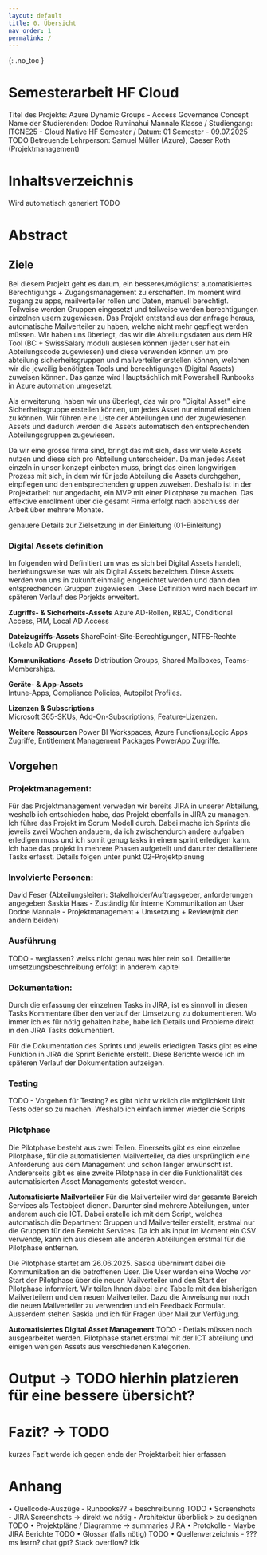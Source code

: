 ```yaml
---
layout: default
title: 0. Übersicht
nav_order: 1
permalink: /
---
```


{: .no_toc }

# Semesterarbeit HF Cloud
Titel des Projekts: Azure Dynamic Groups - Access Governance Concept 
Name der Studierenden: Dodoe Ruminahui Mannale
Klasse / Studiengang: ITCNE25 - Cloud Native HF
Semester / Datum: 01 Semester - 09.07.2025 TODO
Betreuende Lehrperson: Samuel Müller (Azure), Caeser Roth (Projektmanagement)

# Inhaltsverzeichnis

Wird automatisch generiert TODO

# Abstract

## Ziele
Bei diesem Projekt geht es darum, ein besseres/möglichst automatisiertes Berechtigungs + Zugangsmanagement zu erschaffen.
Im moment wird zugang zu apps, mailverteiler rollen und Daten, manuell berechtigt. Teilweise werden Gruppen eingesetzt und teilweise werden berechtigungen einzelnen usern zugewiesen.
Das Projekt entstand aus der anfrage heraus, automatische Mailverteiler zu haben, welche nicht mehr gepflegt werden müssen.
Wir haben uns überlegt, das wir die Abteilungsdaten aus dem HR Tool (BC + SwissSalary modul) auslesen können (jeder user hat ein Abteilungscode zugewiesen) und diese verwenden können um pro abteilung sicherheitsgruppen und mailverteiler erstellen können, welchen wir die jeweilig benötigten Tools und berechtigungen (Digital Assets) zuweisen können.
Das ganze wird Hauptsächlich mit Powershell Runbooks in Azure automation umgesetzt.

Als erweiterung, haben wir uns überlegt, das wir pro "Digital Asset" eine Sicherheitsgruppe erstellen können, um jedes Asset nur einmal einrichten zu können. Wir führen eine Liste der Abteilungen und der zugewiesenen Assets und dadurch werden die Assets automatisch den entsprechenden Abteilungsgruppen zugewiesen.

Da wir eine grosse firma sind, bringt das mit sich, dass wir viele Assets nutzen und diese sich pro Abteilung unterscheiden.
Da man jedes Asset einzeln in unser konzept einbeten muss, bringt das einen langwirigen Prozess mit sich, in dem wir für jede Abteilung die Assets durchgehen, einpflegen und den entsprechenden gruppen zuweisen.
Deshalb ist in der Projektarbeit nur angedacht, ein MVP mit einer Pilotphase zu machen. Das effektive enrollment über die gesamt Firma erfolgt nach abschluss der Arbeit über mehrere Monate.

genauere Details zur Zielsetzung in der Einleitung (01-Einleitung)

### Digital Assets definition
Im folgenden wird Definitiert um was es sich bei Digital Assets handelt, beziehungsweise was wir als Digital Assets bezeichen.
Diese Assets werden von uns in zukunft einmalig eingerichtet werden und dann den entsprechenden Gruppen zugewiesen.
Diese Definition wird nach bedarf im späteren Verlauf des Porjekts erweitert.

**Zugriffs- & Sicherheits-Assets**
Azure AD-Rollen, RBAC, Conditional Access, PIM, Local AD Access  

**Dateizugriffs-Assets**
SharePoint-Site-Berechtigungen, NTFS-Rechte (Lokale AD Gruppen)

**Kommunikations-Assets**
Distribution Groups, Shared Mailboxes, Teams-Memberships.  

**Geräte- & App-Assets**  
Intune-Apps, Compliance Policies, Autopilot Profiles.  

**Lizenzen & Subscriptions**  
Microsoft 365-SKUs, Add-On-Subscriptions, Feature-Lizenzen.  

**Weitere Ressourcen**
Power BI Workspaces, Azure Functions/Logic Apps Zugriffe, Entitlement Management Packages PowerApp Zugriffe.

## Vorgehen
### Projektmanagement:
Für das Projektmanagement verweden wir bereits JIRA in unserer Abteilung, weshalb ich entschieden habe, das Projekt ebenfalls in JIRA zu managen.
Ich führe das Projekt im Scrum Modell durch. Dabei mache ich Sprints die jeweils zwei Wochen andauern, da ich zwischendurch andere aufgaben erledigen muss und ich somit genug tasks in einem sprint erledigen kann.
Ich habe das projekt in mehrere Phasen aufgeteilt und darunter detailiertere Tasks erfasst. 
Details folgen unter punkt 02-Projektplanung

### Involvierte Personen:
David Feser (Abteilungsleiter): Stakelholder/Auftragsgeber, anforderungen angegeben
Saskia Haas - Zuständig für interne Kommunikation an User
Dodoe Mannale - Projektmanagement + Umsetzung + Review(mit den andern beiden)

### Ausführung
TODO - weglassen? weiss nicht genau was hier rein soll. Detailierte umsetzungsbeschreibung erfolgt in anderem kapitel

### Dokumentation:
Durch die erfassung der einzelnen Tasks in JIRA, ist es sinnvoll in diesen Tasks Kommentare über den verlauf der Umsetzung zu dokumentieren.
Wo immer ich es für nötig gehalten habe, habe ich Details und Probleme direkt in den JIRA Tasks dokumentiert.

Für die Dokumentation des Sprints und jeweils erledigten Tasks gibt es eine Funktion in JIRA die Sprint Berichte erstellt. Diese Berichte werde ich im späteren Verlauf der Dokumentation aufzeigen.

### Testing
TODO - Vorgehen für Testing?
es gibt nicht wirklich die möglichkeit Unit Tests oder so zu machen. Weshalb ich einfach immer wieder die Scripts 

### Pilotphase
Die Pilotphase besteht aus zwei Teilen. Einerseits gibt es eine einzelne Pilotphase, für die automatisierten Mailverteiler, da dies ursprünglich eine Anforderung aus dem Management und schon länger erwünscht ist. 
Andererseits gibt es eine zweite Pilotphase in der die Funktionalität des automatisierten Asset Managements getestet werden.

**Automatisierte Mailverteiler**
Für die Mailverteiler wird der gesamte Bereich Services als Testobject dienen. Darunter sind mehrere Abteilungen, unter anderem auch die ICT.
Dabei erstelle ich mit dem Script, welches automatisch die Department Gruppen und Mailverteiler erstellt, erstmal nur die Gruppen für den Bereicht Services. Da ich als input im Moment ein CSV verwende, kann ich aus diesem alle anderen Abteilungen erstmal für die Pilotphase entfernen.

Die Pilotphase startet am 26.06.2025. Saskia übernimmt dabei die Kommunikation an die betroffenen User.
Die User werden eine Woche vor Start der Pilotphase über die neuen Mailverteiler und den Start der Pilotphase informiert.
Wir teilen Ihnen dabei eine Tabelle mit den bisherigen Mailverteilern und den neuen Mailverteiler. Dazu die Anweisung nur noch die neuen Mailverteiler zu verwenden und ein Feedback Formular. Ausserdem stehen Saskia und ich für Fragen über Mail zur Verfügung.


**Automatisiertes Digital Asset Management**
TODO - Detials müssen noch ausgearbeitet werden.
Pilotphase startet erstmal mit der ICT abteilung und einigen wenigen Assets aus verschiedenen Kategorien.

# Output -> TODO hierhin platzieren für eine bessere übersicht?

# Fazit? -> TODO
kurzes Fazit werde ich gegen ende der Projektarbeit hier erfassen

# Anhang
• Quellcode-Auszüge - Runbooks?? + beschreibunng TODO
• Screenshots - JIRA Screenshots -> direkt wo nötig
• Architektur überblick > zu designen TODO
• Projektpläne / Diagramme -> summaries JIRA
• Protokolle - Maybe JIRA Berichte TODO
• Glossar (falls nötig) TODO
• Quellenverzeichnis - ??? ms learn? chat gpt? Stack overflow? idk